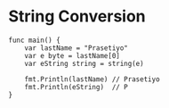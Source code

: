 # String Conversion

```golang
func main() {
	var lastName = "Prasetiyo"
	var e byte = lastName[0]
	var eString string = string(e)

	fmt.Println(lastName) // Prasetiyo
	fmt.Println(eString)  // P
}
```
